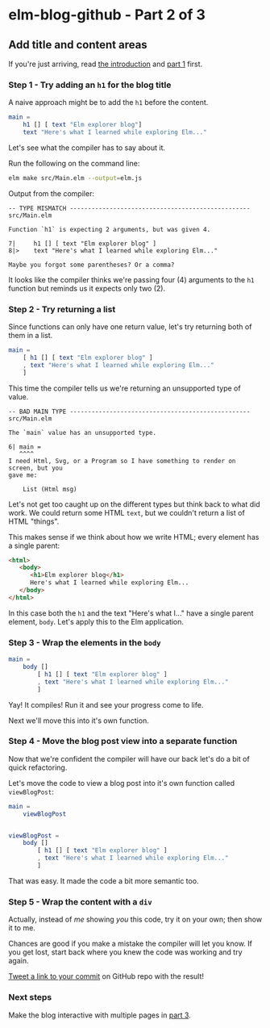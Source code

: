 # elm-blog-github - Part 2 of 3

## Add title and content areas

If you're just arriving, read [the introduction](#!/post/elm-blog-github-part-0-introduction) and [part 1](#!/post/elm-blog-github-part-1-host-elm-code-on-github) first.

### Step 1 - Try adding an `h1` for the blog title

A naive approach might be to add the `h1` before the content.

```elm
main =
    h1 [] [ text "Elm explorer blog"]
    text "Here's what I learned while exploring Elm..."
```

Let's see what the compiler has to say about it.

Run the following on the command line:

```bash
elm make src/Main.elm --output=elm.js
```

Output from the compiler:
```
-- TYPE MISMATCH -------------------------------------------------- src/Main.elm

Function `h1` is expecting 2 arguments, but was given 4.

7|     h1 [] [ text "Elm explorer blog" ]
8|>    text "Here's what I learned while exploring Elm..."

Maybe you forgot some parentheses? Or a comma?
```

It looks like the compiler thinks we're passing four (4) arguments to the `h1` function but reminds us it expects only two (2).

### Step 2 - Try returning a list

Since functions can only have one return value, let's try returning both of them in a list.

```elm
main =
    [ h1 [] [ text "Elm explorer blog" ]
    , text "Here's what I learned while exploring Elm..."
    ]
```

This time the compiler tells us we're returning an unsupported type of value.

```
-- BAD MAIN TYPE -------------------------------------------------- src/Main.elm

The `main` value has an unsupported type.

6| main =
   ^^^^
I need Html, Svg, or a Program so I have something to render on screen, but you
gave me:

    List (Html msg)
```

Let's not get too caught up on the different types but think back to what did work. We could return some HTML `text`, but we couldn't return a list of HTML "things".

This makes sense if we think about how we write HTML; every element has a single parent:

```html
<html>
   <body>
      <h1>Elm explorer blog</h1>
      Here's what I learned while exploring Elm...
   </body>
</html>
```

In this case both the `h1` and the text "Here's what I..." have a single parent element, `body`. Let's apply this to the Elm application.

### Step 3 - Wrap the elements in the `body`

```elm
main =
    body []
        [ h1 [] [ text "Elm explorer blog" ]
        , text "Here's what I learned while exploring Elm..."
        ]
```

Yay! It compiles! Run it and see your progress come to life.

Next we'll move this into it's own function.

### Step 4 - Move the blog post view into a separate function

Now that we're confident the compiler will have our back let's do a bit of quick refactoring.

[//]: # (Should I mention not to refactor too early?)

Let's move the code to view a blog post into it's own function called `viewBlogPost`:

```elm
main =
    viewBlogPost


viewBlogPost =
    body []
        [ h1 [] [ text "Elm explorer blog" ]
        , text "Here's what I learned while exploring Elm..."
        ]
```

That was easy. It made the code a bit more semantic too.

### Step 5 - Wrap the content with a `div`

Actually, instead of _me_ showing _you_ this code, try it on your own; then show it to me.

<p class="notice">
Chances are good if you make a mistake the compiler will let you know. If you get lost, start back where you knew the code was working and try again.
</p>


[Tweet a link to your commit](https://twitter.com/intent/tweet?url=absynce.github.io&text=Here's+how+I+wrapped+some+content+using+Elm:&hashtags=elm&via=absynce) on GitHub repo with the result!

### Next steps

Make the blog interactive with multiple pages in [part 3](#!/post/elm-blog-github-part-3-add-multiple-pages).
